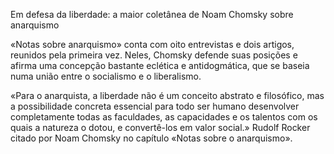 Em defesa da liberdade: a maior coletânea de Noam Chomsky sobre anarquismo

«Notas sobre anarquismo» conta com oito entrevistas e dois artigos, reunidos pela primeira vez.
Neles, Chomsky defende suas posições e afirma uma concepção bastante eclética e antidogmática, que se baseia numa união entre o socialismo e o liberalismo.

«Para o anarquista, a liberdade não é um conceito
abstrato e filosófico, mas a possibilidade concreta essencial para
todo ser humano desenvolver completamente todas as
faculdades, as capacidades e os talentos com os quais a natureza o dotou, e
convertê-los em valor social.» 
Rudolf Rocker citado por Noam Chomsky no capítulo «Notas sobre o anarquismo».
